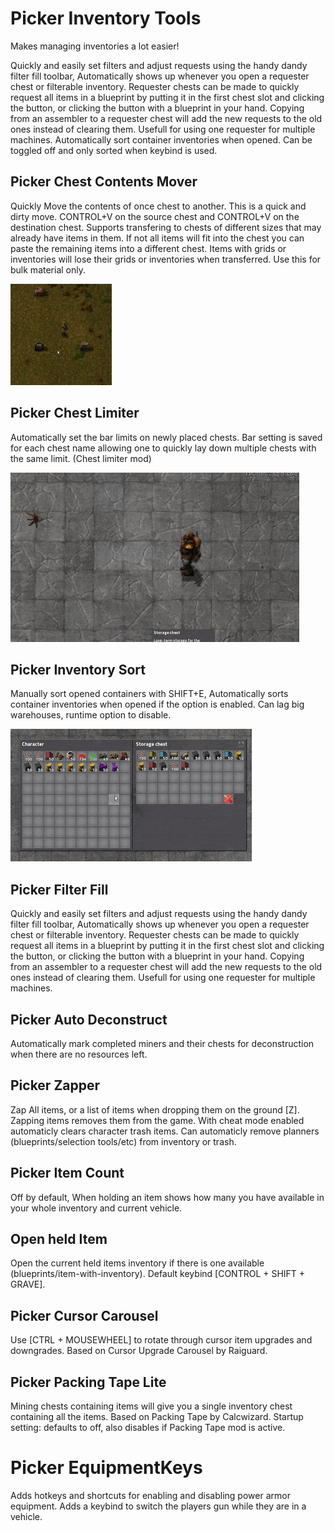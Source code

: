 # Picker Inventory Tools

Makes managing inventories a lot easier!

Quickly and easily set filters and adjust requests using the handy dandy filter fill toolbar, Automatically shows up whenever you open a requester chest or filterable inventory. Requester chests can be made to quickly request all items in a blueprint by putting it in the first chest slot and clicking the button, or clicking the button with a blueprint in your hand. Copying from an assembler to a requester chest will add the new requests to the old ones instead of clearing them. Usefull for using one requester for multiple machines.
Automatically sort container inventories when opened. Can be toggled off and only sorted when keybind is used.

## Picker Chest Contents Mover

Quickly Move the contents of once chest to another. This is a quick and dirty move. CONTROL+V on the source chest and CONTROL+V on the destination chest. Supports transfering to chests of different sizes that may already have items in them. If not all items will fit into the chest you can paste the remaining items into a different chest. Items with grids or inventories will lose their grids or inventories when transferred. Use this for bulk material only.

![Chest Copy in Action](https://github.com/Nexela/PickerAtheneum/raw/master/.web/picker-inv-copy.gif)

## Picker Chest Limiter

Automatically set the bar limits on newly placed chests. Bar setting is saved for each chest name allowing one to quickly lay down multiple chests with the same limit. (Chest limiter mod)

![Chest Limiter in Action](https://github.com/Nexela/PickerAtheneum/raw/master/.web/picker-chest-limit.gif)

## Picker Inventory Sort

Manually sort opened containers with SHIFT+E, Automatically sorts container inventories when opened if the option is enabled. Can lag big warehouses, runtime option to disable.

![Inventory Sort in Action](https://github.com/Nexela/PickerAtheneum/raw/master/.web/picker-inventory-sort.gif)

## Picker Filter Fill

Quickly and easily set filters and adjust requests using the handy dandy filter fill toolbar, Automatically shows up whenever you open a requester chest or filterable inventory. Requester chests can be made to quickly request all items in a blueprint by putting it in the first chest slot and clicking the button, or clicking the button with a blueprint in your hand. Copying from an assembler to a requester chest will add the new requests to the old ones instead of clearing them. Usefull for using one requester for multiple machines.

## Picker Auto Deconstruct

Automatically mark completed miners and their chests for deconstruction when there are no resources left.

## Picker Zapper

Zap All items, or a list of items when dropping them on the ground [Z]. Zapping items removes them from the game. With cheat mode enabled automaticly clears character trash items.  Can automaticly remove planners (blueprints/selection tools/etc) from inventory or trash.

## Picker Item Count

Off by default, When holding an item shows how many you have available in your whole inventory and current vehicle.

## Open held Item

Open the current held items inventory if there is one available (blueprints/item-with-inventory). Default keybind [CONTROL + SHIFT + GRAVE].

## Picker Cursor Carousel

Use [CTRL + MOUSEWHEEL] to rotate through cursor item upgrades and downgrades. Based on Cursor Upgrade Carousel by Raiguard.

## Picker Packing Tape Lite

Mining chests containing items will give you a single inventory chest containing all the items. Based on Packing Tape by Calcwizard. Startup setting: defaults to off, also disables if Packing Tape mod is active.

# Picker EquipmentKeys

Adds hotkeys and shortcuts for enabling and disabling power armor equipment.
Adds a keybind to switch the players gun while they are in a vehicle.
